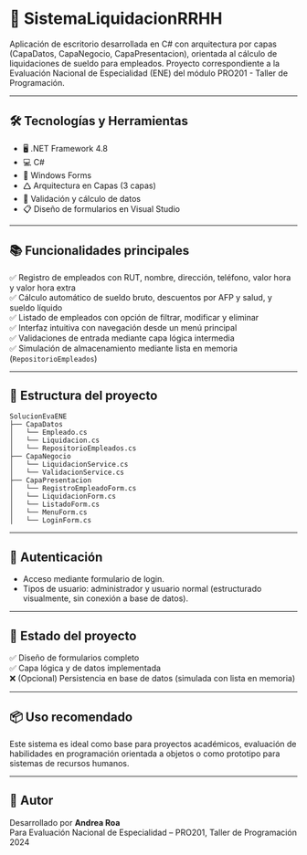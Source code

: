 ﻿# 📎 SistemaLiquidacionRRHH

Aplicación de escritorio desarrollada en C# con arquitectura por capas (CapaDatos, CapaNegocio, CapaPresentacion), orientada al cálculo de liquidaciones de sueldo para empleados. Proyecto correspondiente a la Evaluación Nacional de Especialidad (ENE) del módulo PRO201 - Taller de Programación.

---

## 🛠️ Tecnologías y Herramientas

- 🖥️ .NET Framework 4.8
- 💻 C#
- 🎨 Windows Forms
- 🛆 Arquitectura en Capas (3 capas)
- 🧪 Validación y cálculo de datos
- 📋 Diseño de formularios en Visual Studio

---

## 📚 Funcionalidades principales

✅ Registro de empleados con RUT, nombre, dirección, teléfono, valor hora y valor hora extra  
✅ Cálculo automático de sueldo bruto, descuentos por AFP y salud, y sueldo líquido  
✅ Listado de empleados con opción de filtrar, modificar y eliminar  
✅ Interfaz intuitiva con navegación desde un menú principal  
✅ Validaciones de entrada mediante capa lógica intermedia  
✅ Simulación de almacenamiento mediante lista en memoria (`RepositorioEmpleados`)

---

## 🧹 Estructura del proyecto

```
SolucionEvaENE
├── CapaDatos
│   └── Empleado.cs
│   └── Liquidacion.cs
│   └── RepositorioEmpleados.cs
├── CapaNegocio
│   └── LiquidacionService.cs
│   └── ValidacionService.cs
├── CapaPresentacion
│   └── RegistroEmpleadoForm.cs
│   └── LiquidacionForm.cs
│   └── ListadoForm.cs
│   └── MenuForm.cs
│   └── LoginForm.cs
```

---

## 🧠 Autenticación

- Acceso mediante formulario de login.
- Tipos de usuario: administrador y usuario normal (estructurado visualmente, sin conexión a base de datos).

---

## 🧪 Estado del proyecto

✅ Diseño de formularios completo  
✅ Capa lógica y de datos implementada  
❌ (Opcional) Persistencia en base de datos (simulada con lista en memoria)

---

## 📦 Uso recomendado

Este sistema es ideal como base para proyectos académicos, evaluación de habilidades en programación orientada a objetos o como prototipo para sistemas de recursos humanos.

---

## 📁 Autor

Desarrollado por **Andrea Roa**  
Para Evaluación Nacional de Especialidad – PRO201, Taller de Programación 2024
